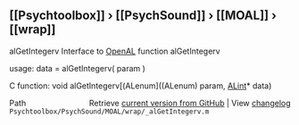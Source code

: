 ## [[Psychtoolbox]] &#8250; [[PsychSound]] &#8250; [[MOAL]] &#8250; [[wrap]]

alGetIntegerv  Interface to [OpenAL](OpenAL) function alGetIntegerv  
  
usage:  data = alGetIntegerv( param )  
  
C function:  void alGetIntegerv[(ALenum]((ALenum) param, [ALint](ALint)\* data)  




<div class="code_header" style="text-align:right;">
  <span style="float:left;">Path&nbsp;&nbsp;</span> <span class="counter">Retrieve <a href=
  "https://raw.github.com/Psychtoolbox-3/Psychtoolbox-3/beta/Psychtoolbox/PsychSound/MOAL/wrap/_alGetIntegerv.m">current version from GitHub</a> | View <a href=
  "https://github.com/Psychtoolbox-3/Psychtoolbox-3/commits/beta/Psychtoolbox/PsychSound/MOAL/wrap/_alGetIntegerv.m">changelog</a></span>
</div>
<div class="code">
  <code>Psychtoolbox/PsychSound/MOAL/wrap/_alGetIntegerv.m</code>
</div>

